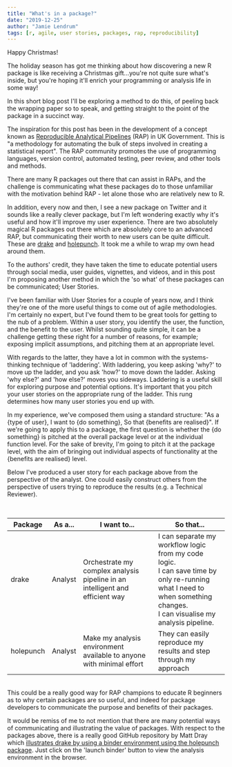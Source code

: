 ```yaml
---
title: "What's in a package?"
date: "2019-12-25"
author: "Jamie Lendrum"
tags: [r, agile, user stories, packages, rap, reproducibility]
---
```


Happy Christmas!

The holiday season has got me thinking about how discovering a new R package is like receiving a Christmas gift...you're not quite sure what's inside, but you're hoping it'll enrich your programming or analysis life in some way!

In this short blog post I'll be exploring a method to do this, of peeling back the wrapping paper so to speak, and getting straight to the point of the package in a succinct way.

The inspiration for this post has been in the development of a concept known as [Reproducible Analytical Pipelines](https://ukgovdatascience.github.io/rap-website/) (RAP) in UK Government. This is "a methodology for automating the bulk of steps involved in creating a statistical report". The RAP community promotes the use of programming languages, version control, automated testing, peer review, and other tools and methods.  

There are many R packages out there that can assist in RAPs, and the challenge is communicating what these packages do to those unfamiliar with the motivation behind RAP - let alone those who are relatively new to R.

In addition, every now and then, I see a new package on Twitter and it sounds like a really clever package, but I'm left wondering exactly why it's useful and how it'll improve my user experience. There are two absolutely magical R packages out there which are absolutely core to an advanced RAP, but communicating their worth to new users can be quite difficult. These are [drake](https://docs.ropensci.org/drake/) and [holepunch](https://karthik.github.io/holepunch/). It took me a while to wrap my own head around them.

To the authors' credit, they have taken the time to educate potential users through social media, user guides, vignettes, and videos, and in this post I'm proposing another method in which the 'so what' of these packages can be communicated; User Stories.

I've been familiar with User Stories for a couple of years now, and I think they're one of the more useful things to come out of agile methodologies. I'm certainly no expert, but I've found them to be great tools for getting to the nub of a problem. Within a user story, you identify the user, the function, and the benefit to the user. Whilst sounding quite simple, it can be a challenge getting these right for a number of reasons, for example; exposing implicit assumptions, and pitching them at an appropriate level.

With regards to the latter, they have a lot in common with the systems-thinking technique of 'laddering'. With laddering, you keep asking 'why?' to move up the ladder, and you ask 'how?' to move down the ladder. Asking 'why else?' and 'how else?' moves you sideways. Laddering is a useful skill for exploring purpose and potential options. It's important that you pitch your user stories on the appropriate rung of the ladder. This rung determines how many user stories you end up with.

In my experience, we've composed them using a standard structure: "As a {type of user}, I want to {do something}, So that {benefits are realised}". If we're going to apply this to a package, the first question is whether the {do something} is pitched at the overall package level or at the individual function level. For the sake of brevity, I'm going to pitch it at the package level, with the aim of bringing out individual aspects of functionality at the {benefits are realised} level.

Below I've produced a user story for each package above from the perspective of the analyst. One could easily construct others from the perspective of users trying to reproduce the results (e.g. a Technical Reviewer).

<br>

 Package | As a... | I want to... | So that...   
----------|-------------|-----------|------------
drake | Analyst | Orchestrate my complex analysis pipeline in an intelligent and efficient way | I can separate my workflow logic from my code logic.<br>I can save time by only re-running what I need to when something changes.<br>I can visualise my analysis pipeline.
holepunch | Analyst | Make my analysis environment available to anyone with minimal effort | They can easily reproduce my results and step through my approach

<br>
This could be a really good way for RAP champions to educate R beginners as to why certain packages are so useful, and indeed for package developers to communicate the purpose and benefits of their packages. 

It would be remiss of me to not mention that there are many potential ways of communicating and illustrating the value of packages. With respect to the packages above, there is a really good GitHub repository by Matt Dray which [illustrates drake by using a binder environment using the holepunch package](https://github.com/matt-dray/drake-egg-rap). Just click on the 'launch binder' button to view the analysis environment in the browser.